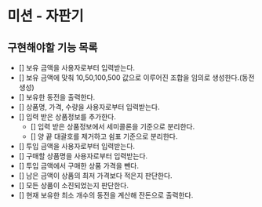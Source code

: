 # 미션 - 자판기

## 구현해야할 기능 목록

- [] 보유 금액을 사용자로부터 입력받는다. 
- [] 보유 금액에 맞춰 10,50,100,500 값으로 이루어진 조합을 임의로 생성한다.(동전 생성)
- [] 보유한 동전을 출력한다. 
- [] 상품명, 가격, 수량을 사용자로부터 입력받는다. 
- [] 입력 받은 상품정보를 추가한다. 
  - [] 입력 받은 상품정보에서 세미콜론을 기준으로 분리한다. 
  - [] 양 끝 대괄호를 제거하고 쉼표 기준으로 분리한다. 
- [] 투입 금액을 사용자로부터 입력받는다. 
- [] 구매할 상품명을 사용자로부터 입력받는다. 
- [] 투입 금액에서 구매한 상품 가격을 뺀다. 
- [] 남은 금액이 상품의 최저 가격보다 적은지 판단한다. 
- [] 모든 상품이 소진되었는지 판단한다. 
- [] 현재 보유한 최소 개수의 동전을 계산해 잔돈으로 출력한다.